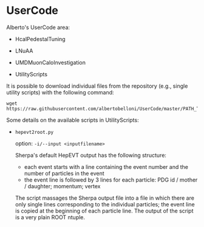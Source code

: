 UserCode
========

Alberto's UserCode area:

- HcalPedestalTuning

- LNuAA

- UMDMuonCaloInvestigation

- UtilityScripts

It is possible to download individual files from the repository (e.g., single utility scripts) with the following command:
```
wget https://raw.githubusercontent.com/albertobelloni/UserCode/master/PATH_TO_FILE/FILE_NAME```
```
Some details on the available scripts in UtilityScripts:

- `hepevt2root.py`

  option: `-i/--input <inputfilename>`

  Sherpa's default HepEVT output has the following structure:
  
    - each event starts with a line containing the event number and the number of particles in the event
    - the event line is followed by 3 lines for each particle: PDG id / mother / daughter; momentum; vertex

  The script massages the Sherpa output file into a file in which there are only single lines corresponding to the individual particles; the event line is copied at the beginning of each particle line. The output of the script is a very plain ROOT ntuple.